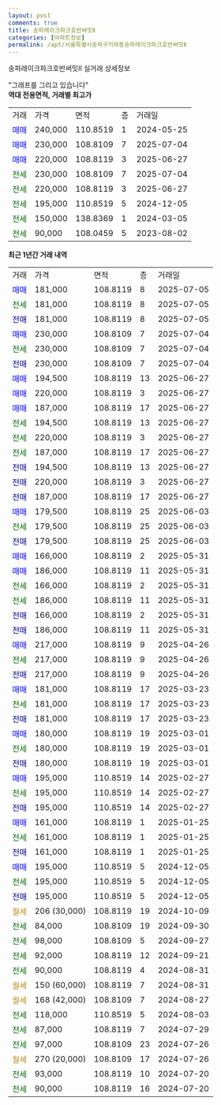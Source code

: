 ```yaml
---
layout: post
comments: true
title: 송파레이크파크호반써밋Ⅱ
categories: [아파트정보]
permalink: /apt/서울특별시송파구거여동송파레이크파크호반써밋Ⅱ
---
```


송파레이크파크호반써밋Ⅱ 실거래 상세정보

<script type="text/javascript">
  google.charts.load('current', {'packages':['line', 'corechart']});
  google.charts.setOnLoadCallback(drawChart);

  function drawChart() {
    var data = new google.visualization.DataTable();
    data.addColumn('date', '거래일');
    data.addColumn('number', "매매");
    data.addColumn('number', "전세");
    data.addColumn('number', "전매");

    data.addRows([[new Date(Date.parse("2025-07-05")), 181000, null, null], [new Date(Date.parse("2025-07-05")), null, 181000, null], [new Date(Date.parse("2025-07-05")), null, null, 181000], [new Date(Date.parse("2025-07-04")), 230000, null, null], [new Date(Date.parse("2025-07-04")), null, 230000, null], [new Date(Date.parse("2025-07-04")), null, null, 230000], [new Date(Date.parse("2025-06-27")), 194500, null, null], [new Date(Date.parse("2025-06-27")), 220000, null, null], [new Date(Date.parse("2025-06-27")), 187000, null, null], [new Date(Date.parse("2025-06-27")), null, 194500, null], [new Date(Date.parse("2025-06-27")), null, 220000, null], [new Date(Date.parse("2025-06-27")), null, 187000, null], [new Date(Date.parse("2025-06-27")), null, null, 194500], [new Date(Date.parse("2025-06-27")), null, null, 220000], [new Date(Date.parse("2025-06-27")), null, null, 187000], [new Date(Date.parse("2025-06-03")), 179500, null, null], [new Date(Date.parse("2025-06-03")), null, 179500, null], [new Date(Date.parse("2025-06-03")), null, null, 179500], [new Date(Date.parse("2025-05-31")), 166000, null, null], [new Date(Date.parse("2025-05-31")), 186000, null, null], [new Date(Date.parse("2025-05-31")), null, 166000, null], [new Date(Date.parse("2025-05-31")), null, 186000, null], [new Date(Date.parse("2025-05-31")), null, null, 166000], [new Date(Date.parse("2025-05-31")), null, null, 186000], [new Date(Date.parse("2025-04-26")), 217000, null, null], [new Date(Date.parse("2025-04-26")), null, 217000, null], [new Date(Date.parse("2025-04-26")), null, null, 217000], [new Date(Date.parse("2025-03-23")), 181000, null, null], [new Date(Date.parse("2025-03-23")), null, 181000, null], [new Date(Date.parse("2025-03-23")), null, null, 181000], [new Date(Date.parse("2025-03-01")), 180000, null, null], [new Date(Date.parse("2025-03-01")), null, 180000, null], [new Date(Date.parse("2025-03-01")), null, null, 180000], [new Date(Date.parse("2025-02-27")), 195000, null, null], [new Date(Date.parse("2025-02-27")), null, 195000, null], [new Date(Date.parse("2025-02-27")), null, null, 195000], [new Date(Date.parse("2025-01-25")), 161000, null, null], [new Date(Date.parse("2025-01-25")), null, 161000, null], [new Date(Date.parse("2025-01-25")), null, null, 161000], [new Date(Date.parse("2024-12-05")), 195000, null, null], [new Date(Date.parse("2024-12-05")), null, 195000, null], [new Date(Date.parse("2024-12-05")), null, null, 195000], [new Date(Date.parse("2024-10-09")), null, null, null], [new Date(Date.parse("2024-09-30")), null, 84000, null], [new Date(Date.parse("2024-09-27")), null, 98000, null], [new Date(Date.parse("2024-09-21")), null, 92000, null], [new Date(Date.parse("2024-08-31")), null, 90000, null], [new Date(Date.parse("2024-08-31")), null, null, null], [new Date(Date.parse("2024-08-27")), null, null, null], [new Date(Date.parse("2024-08-03")), null, 118000, null], [new Date(Date.parse("2024-07-29")), null, 87000, null], [new Date(Date.parse("2024-07-26")), null, 97000, null], [new Date(Date.parse("2024-07-26")), null, null, null], [new Date(Date.parse("2024-07-20")), null, 93000, null], [new Date(Date.parse("2024-07-20")), null, 90000, null]]);

    var options = {
      hAxis: {
        format: 'yyyy/MM/dd'
      },    
      lineWidth: 0,
      pointsVisible: true,    
      title: '최근 1년간 유형별 실거래가 분포',
      legend: { position: 'bottom' }
    };

    var formatter = new google.visualization.NumberFormat({pattern:'###,###'} );
    formatter.format(data, 1);
    formatter.format(data, 2);
    
    setTimeout(function() {
        var chart = new google.visualization.LineChart(document.getElementById('columnchart_material'));
        chart.draw(data, (options));
        document.getElementById('loading').style.display = 'none';
    }, 200);
  }
</script>


<div id="loading" style="z-index:20; display: block; margin-left: 0px">"그래프를 그리고 있습니다"</div>
<div id="columnchart_material" style="width: 95%; margin-left: 0px; display: block"></div>
<!-- contents start -->
<b>역대 전용면적, 거래별 최고가</b>
<table class="sortable">
    <tr>
      <td>거래</td>
      <td>가격</td>
      <td>면적</td>
      <td>층</td>
      <td>거래일</td>
    </tr>
        <tr>
          <td><a style="color: blue">매매</a></td>
          <td>240,000</td>
          <td>110.8519</td>
          <td>1</td>
          <td>2024-05-25</td>
        </tr>            <tr>
          <td><a style="color: blue">매매</a></td>
          <td>230,000</td>
          <td>108.8109</td>
          <td>7</td>
          <td>2025-07-04</td>
        </tr>            <tr>
          <td><a style="color: blue">매매</a></td>
          <td>220,000</td>
          <td>108.8119</td>
          <td>3</td>
          <td>2025-06-27</td>
        </tr>        
        <tr>
              <td><a style="color: darkgreen">전세</a></td>
              <td>230,000</td>
              <td>108.8109</td>
              <td>7</td>
              <td>2025-07-04</td>
            </tr>            <tr>
              <td><a style="color: darkgreen">전세</a></td>
              <td>220,000</td>
              <td>108.8119</td>
              <td>3</td>
              <td>2025-06-27</td>
            </tr>            <tr>
              <td><a style="color: darkgreen">전세</a></td>
              <td>195,000</td>
              <td>110.8519</td>
              <td>5</td>
              <td>2024-12-05</td>
            </tr>            <tr>
              <td><a style="color: darkgreen">전세</a></td>
              <td>150,000</td>
              <td>138.8369</td>
              <td>1</td>
              <td>2024-03-05</td>
            </tr>            <tr>
              <td><a style="color: darkgreen">전세</a></td>
              <td>90,000</td>
              <td>108.0459</td>
              <td>5</td>
              <td>2023-08-02</td>
            </tr>        
    
</table>

<b>최근 1년간 거래 내역</b>

<table class="sortable">
    <tr>
      <td>거래</td>
      <td>가격</td>
      <td>면적</td>
      <td>층</td>
      <td>거래일</td>
    </tr>
    <tr>
      <td><a style="color: blue">매매</a></td>
      <td>181,000</td>
      <td>108.8119</td>
      <td>8</td>
      <td>2025-07-05</td>
    </tr>          <tr>
      <td><a style="color: darkgreen">전세</a></td>
      <td>181,000</td>
      <td>108.8119</td>
      <td>8</td>
      <td>2025-07-05</td>
    </tr>          <tr>
      <td><a style="color: darkblue">전매</a></td>
      <td>181,000</td>
      <td>108.8119</td>
      <td>8</td>
      <td>2025-07-05</td>
    </tr>          <tr>
      <td><a style="color: blue">매매</a></td>
      <td>230,000</td>
      <td>108.8109</td>
      <td>7</td>
      <td>2025-07-04</td>
    </tr>          <tr>
      <td><a style="color: darkgreen">전세</a></td>
      <td>230,000</td>
      <td>108.8109</td>
      <td>7</td>
      <td>2025-07-04</td>
    </tr>          <tr>
      <td><a style="color: darkblue">전매</a></td>
      <td>230,000</td>
      <td>108.8109</td>
      <td>7</td>
      <td>2025-07-04</td>
    </tr>          <tr>
      <td><a style="color: blue">매매</a></td>
      <td>194,500</td>
      <td>108.8119</td>
      <td>13</td>
      <td>2025-06-27</td>
    </tr>          <tr>
      <td><a style="color: blue">매매</a></td>
      <td>220,000</td>
      <td>108.8119</td>
      <td>3</td>
      <td>2025-06-27</td>
    </tr>          <tr>
      <td><a style="color: blue">매매</a></td>
      <td>187,000</td>
      <td>108.8119</td>
      <td>17</td>
      <td>2025-06-27</td>
    </tr>          <tr>
      <td><a style="color: darkgreen">전세</a></td>
      <td>194,500</td>
      <td>108.8119</td>
      <td>13</td>
      <td>2025-06-27</td>
    </tr>          <tr>
      <td><a style="color: darkgreen">전세</a></td>
      <td>220,000</td>
      <td>108.8119</td>
      <td>3</td>
      <td>2025-06-27</td>
    </tr>          <tr>
      <td><a style="color: darkgreen">전세</a></td>
      <td>187,000</td>
      <td>108.8119</td>
      <td>17</td>
      <td>2025-06-27</td>
    </tr>          <tr>
      <td><a style="color: darkblue">전매</a></td>
      <td>194,500</td>
      <td>108.8119</td>
      <td>13</td>
      <td>2025-06-27</td>
    </tr>          <tr>
      <td><a style="color: darkblue">전매</a></td>
      <td>220,000</td>
      <td>108.8119</td>
      <td>3</td>
      <td>2025-06-27</td>
    </tr>          <tr>
      <td><a style="color: darkblue">전매</a></td>
      <td>187,000</td>
      <td>108.8119</td>
      <td>17</td>
      <td>2025-06-27</td>
    </tr>          <tr>
      <td><a style="color: blue">매매</a></td>
      <td>179,500</td>
      <td>108.8119</td>
      <td>25</td>
      <td>2025-06-03</td>
    </tr>          <tr>
      <td><a style="color: darkgreen">전세</a></td>
      <td>179,500</td>
      <td>108.8119</td>
      <td>25</td>
      <td>2025-06-03</td>
    </tr>          <tr>
      <td><a style="color: darkblue">전매</a></td>
      <td>179,500</td>
      <td>108.8119</td>
      <td>25</td>
      <td>2025-06-03</td>
    </tr>          <tr>
      <td><a style="color: blue">매매</a></td>
      <td>166,000</td>
      <td>108.8119</td>
      <td>2</td>
      <td>2025-05-31</td>
    </tr>          <tr>
      <td><a style="color: blue">매매</a></td>
      <td>186,000</td>
      <td>108.8119</td>
      <td>11</td>
      <td>2025-05-31</td>
    </tr>          <tr>
      <td><a style="color: darkgreen">전세</a></td>
      <td>166,000</td>
      <td>108.8119</td>
      <td>2</td>
      <td>2025-05-31</td>
    </tr>          <tr>
      <td><a style="color: darkgreen">전세</a></td>
      <td>186,000</td>
      <td>108.8119</td>
      <td>11</td>
      <td>2025-05-31</td>
    </tr>          <tr>
      <td><a style="color: darkblue">전매</a></td>
      <td>166,000</td>
      <td>108.8119</td>
      <td>2</td>
      <td>2025-05-31</td>
    </tr>          <tr>
      <td><a style="color: darkblue">전매</a></td>
      <td>186,000</td>
      <td>108.8119</td>
      <td>11</td>
      <td>2025-05-31</td>
    </tr>          <tr>
      <td><a style="color: blue">매매</a></td>
      <td>217,000</td>
      <td>108.8119</td>
      <td>9</td>
      <td>2025-04-26</td>
    </tr>          <tr>
      <td><a style="color: darkgreen">전세</a></td>
      <td>217,000</td>
      <td>108.8119</td>
      <td>9</td>
      <td>2025-04-26</td>
    </tr>          <tr>
      <td><a style="color: darkblue">전매</a></td>
      <td>217,000</td>
      <td>108.8119</td>
      <td>9</td>
      <td>2025-04-26</td>
    </tr>          <tr>
      <td><a style="color: blue">매매</a></td>
      <td>181,000</td>
      <td>108.8119</td>
      <td>17</td>
      <td>2025-03-23</td>
    </tr>          <tr>
      <td><a style="color: darkgreen">전세</a></td>
      <td>181,000</td>
      <td>108.8119</td>
      <td>17</td>
      <td>2025-03-23</td>
    </tr>          <tr>
      <td><a style="color: darkblue">전매</a></td>
      <td>181,000</td>
      <td>108.8119</td>
      <td>17</td>
      <td>2025-03-23</td>
    </tr>          <tr>
      <td><a style="color: blue">매매</a></td>
      <td>180,000</td>
      <td>108.8119</td>
      <td>19</td>
      <td>2025-03-01</td>
    </tr>          <tr>
      <td><a style="color: darkgreen">전세</a></td>
      <td>180,000</td>
      <td>108.8119</td>
      <td>19</td>
      <td>2025-03-01</td>
    </tr>          <tr>
      <td><a style="color: darkblue">전매</a></td>
      <td>180,000</td>
      <td>108.8119</td>
      <td>19</td>
      <td>2025-03-01</td>
    </tr>          <tr>
      <td><a style="color: blue">매매</a></td>
      <td>195,000</td>
      <td>110.8519</td>
      <td>14</td>
      <td>2025-02-27</td>
    </tr>          <tr>
      <td><a style="color: darkgreen">전세</a></td>
      <td>195,000</td>
      <td>110.8519</td>
      <td>14</td>
      <td>2025-02-27</td>
    </tr>          <tr>
      <td><a style="color: darkblue">전매</a></td>
      <td>195,000</td>
      <td>110.8519</td>
      <td>14</td>
      <td>2025-02-27</td>
    </tr>          <tr>
      <td><a style="color: blue">매매</a></td>
      <td>161,000</td>
      <td>108.8119</td>
      <td>1</td>
      <td>2025-01-25</td>
    </tr>          <tr>
      <td><a style="color: darkgreen">전세</a></td>
      <td>161,000</td>
      <td>108.8119</td>
      <td>1</td>
      <td>2025-01-25</td>
    </tr>          <tr>
      <td><a style="color: darkblue">전매</a></td>
      <td>161,000</td>
      <td>108.8119</td>
      <td>1</td>
      <td>2025-01-25</td>
    </tr>          <tr>
      <td><a style="color: blue">매매</a></td>
      <td>195,000</td>
      <td>110.8519</td>
      <td>5</td>
      <td>2024-12-05</td>
    </tr>          <tr>
      <td><a style="color: darkgreen">전세</a></td>
      <td>195,000</td>
      <td>110.8519</td>
      <td>5</td>
      <td>2024-12-05</td>
    </tr>          <tr>
      <td><a style="color: darkblue">전매</a></td>
      <td>195,000</td>
      <td>110.8519</td>
      <td>5</td>
      <td>2024-12-05</td>
    </tr>          <tr>
      <td><a style="color: darkgoldenrod">월세</a></td>
      <td>206 (30,000)</td>
      <td>108.8119</td>
      <td>19</td>
      <td>2024-10-09</td>
    </tr>          <tr>
      <td><a style="color: darkgreen">전세</a></td>
      <td>84,000</td>
      <td>108.8109</td>
      <td>19</td>
      <td>2024-09-30</td>
    </tr>          <tr>
      <td><a style="color: darkgreen">전세</a></td>
      <td>98,000</td>
      <td>108.8109</td>
      <td>5</td>
      <td>2024-09-27</td>
    </tr>          <tr>
      <td><a style="color: darkgreen">전세</a></td>
      <td>92,000</td>
      <td>108.8119</td>
      <td>12</td>
      <td>2024-09-21</td>
    </tr>          <tr>
      <td><a style="color: darkgreen">전세</a></td>
      <td>90,000</td>
      <td>108.8119</td>
      <td>4</td>
      <td>2024-08-31</td>
    </tr>          <tr>
      <td><a style="color: darkgoldenrod">월세</a></td>
      <td>150 (60,000)</td>
      <td>108.8119</td>
      <td>7</td>
      <td>2024-08-31</td>
    </tr>          <tr>
      <td><a style="color: darkgoldenrod">월세</a></td>
      <td>168 (42,000)</td>
      <td>108.8109</td>
      <td>7</td>
      <td>2024-08-27</td>
    </tr>          <tr>
      <td><a style="color: darkgreen">전세</a></td>
      <td>118,000</td>
      <td>110.8519</td>
      <td>5</td>
      <td>2024-08-03</td>
    </tr>          <tr>
      <td><a style="color: darkgreen">전세</a></td>
      <td>87,000</td>
      <td>108.8119</td>
      <td>7</td>
      <td>2024-07-29</td>
    </tr>          <tr>
      <td><a style="color: darkgreen">전세</a></td>
      <td>97,000</td>
      <td>108.8109</td>
      <td>23</td>
      <td>2024-07-26</td>
    </tr>          <tr>
      <td><a style="color: darkgoldenrod">월세</a></td>
      <td>270 (20,000)</td>
      <td>108.8109</td>
      <td>17</td>
      <td>2024-07-26</td>
    </tr>          <tr>
      <td><a style="color: darkgreen">전세</a></td>
      <td>93,000</td>
      <td>108.8119</td>
      <td>10</td>
      <td>2024-07-20</td>
    </tr>          <tr>
      <td><a style="color: darkgreen">전세</a></td>
      <td>90,000</td>
      <td>108.8119</td>
      <td>16</td>
      <td>2024-07-20</td>
    </tr>      </table>
<!-- contents end -->    


